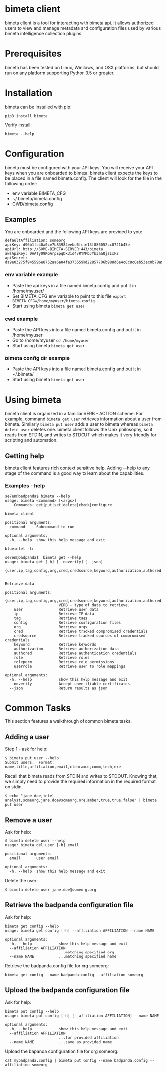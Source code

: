 # bimeta client

bimeta client is a tool for interacting with bimeta api. It allows authorized users to view and manage metadata and configuration files used by various bimeta intelligence collection plugins.

# Prerequisites

bimeta has been tested on Linux, Windows, and OSX platforms, but should run on any platform supporting Python 3.5 or greater.

# Installation

bimeta can be installed with pip:

```
pip3 install bimeta
```

Verify install:
```
bimeta --help
```

# Configuration

bimeta must be configured with your API keys. You will receive your API keys when you are onboarded to bimeta. bimeta client expects the keys to be placed in a file named bimeta.config.  The client will look for the file in the following order:

* env variable BIMETA_CFG
* ~/.bimeta/bimeta.config
* CWD/bimeta.config

## Examples

You are onboarded and the following API keys are provided to you:

```
defaultAffiliation: someorg
apiKey: d96b1fc40a0ce7b83984eebd6fc1e13f886052cc0721b45e
apiUrl: http://SOME-BIMETA-SERVER:443/bimeta
awsApiKey: 0AATy09KGArpEpqDk3id4vRYPPbJYb3aaQjzIxF2
apiSecret: da9e03275f945596e8752aa6a04fa373559bd22857706b988d6a4c8c8c0eb53ec0b78a910ec28dfc326b707b2c47da2c
```

### env variable example
* Paste the api keys in a file named bimeta.config and put it in /home/myuser/
* Set BIMETA_CFG env variable to point to this file ``` export BIMETA_CFG=/home/myuser/bimeta.config ```
* Start using bimeta ``` bimeta get user ```

### cwd example
* Paste the API keys into a file named bimeta.config and put it in /home/myuser
* Go to /home/myuser ``` cd /home/myuser ```
* Start using bimeta ``` bimeta get user ```

### bimeta config dir example
* Paste the API keys into a file named bimeta.config and put it in ~/.bimeta/
* Start using bimeta ``` bimeta get user ```

# Using bimeta

bimeta client is organized in a familiar VERB - ACTION scheme. For example, command ``` bimeta get user ``` retrieves information about a user from bimeta. Similarly ``` bimeta put user ``` adds a user to bimeta whereas ``` bimeta delete user ``` deletes one.  bimeta client follows the Unix philosophy, so it reads from STDIN, and writes to STDOUT which makes it very friendly for scripting and automation.

## Getting help

bimeta client features rich context sensitive help. Adding --help to any stage of the command is a good way to learn about the capabilities.

### Examples - help
```
se7en@badpanda$ bimeta --help
usage: bimeta <command> [<args>]
    Commands: get|put|set|delete|check|configure

bimeta client

positional arguments:
  command     Subcommand to run

optional arguments:
  -h, --help  show this help message and exit

blueintel -tr
```

```
se7en@badpanda$  bimeta get --help
usage: bimeta get [-h] [--noverify] [--json]
                  {user,ip,tag,config,org,cred,credsource,keyword,authorization,authcred,role,roleperm,userrole}
                  ...

Retrieve data

positional arguments:
  {user,ip,tag,config,org,cred,credsource,keyword,authorization,authcred,role,roleperm,userrole}
                        VERB - type of data to retrieve.
    user                Retrieve user data
    ip                  Retrieve IP data
    tag                 Retrieve tags
    config              Retrieve configuration files
    org                 Retrieve orgs
    cred                Retrieve tracked compromised credentials
    credsource          Retrieve tracked sources of compromised credentials
    keyword             Retrieve keywords
    authorization       Retrieve authorization data
    authcred            Retrieve authentication credentials
    role                Retrieve roles
    roleperm            Retrieve role permissions
    userrole            Retrieve user to role mappings

optional arguments:
  -h, --help            show this help message and exit
  --noverify            Accept unverifiable certificates
  --json                Return results as json
```

# Common Tasks

This section features a walkthrough of common bimeta tasks.

## Adding a user

Step 1 - ask for help:
```
$ bimeta put user --help
Submit users.  Format: name,title,affiliation,email,clearance,comm,tech,exe
```

Recall that bimeta reads from STDIN and writes to STDOUT. Knowing that, we simply need to provide the required information in the required format on stdin.

```
$ echo "jane doe,intel analyst,someorg,jane.doe@someorg.org,amber,true,true,false" | bimeta put user
```

## Remove a user

Ask for help:

```
$ bimeta delete user --help
usage: bimeta del user [-h] email

positional arguments:
  email       user email

optional arguments:
  -h, --help  show this help message and exit
```

Delete the user:

```
$ bimeta delete user jane.doe@someorg.org
```

## Retrieve the badpanda configuration file

Ask for help:

```
bimeta get config --help
usage: bimeta get config [-h] --affiliation AFFILIATION --name NAME

optional arguments:
  -h, --help            show this help message and exit
  --affiliation AFFILIATION
                        ...matching specified org
  --name NAME           ...matching specified name
```

Retrieve the badpanda.config file for org someorg:

```
bimeta get config --name badpanda.config --affiliation someorg
```

## Upload the badpanda configuration file

Ask for help:

```
bimeta put config --help
usage: bimeta put config [-h] [--affiliation AFFILIATION] --name NAME

optional arguments:
  -h, --help            show this help message and exit
  --affiliation AFFILIATION
                        ...for provided affiliation
  --name NAME           ...save as provided name
```

Upload the bapanda configuration file for org someorg:

```
cat mybadpanda.config | bimeta put config --name badpanda.config --affiliation someorg
```
